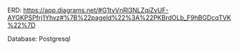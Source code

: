ERD: https://app.diagrams.net/#G1tvVnRl3NLZqiZvUF-AYGKPSPfrj1Yhvz#%7B%22pageId%22%3A%22PKBrdOLb_F9hBGDcqTVK%22%7D

Database: Postgresql
